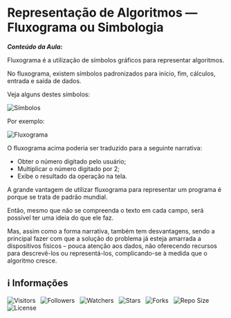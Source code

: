 <!-- Título -->
# Representação de Algoritmos — Fluxograma ou Simbologia

***Conteúdo da Aula:***

Fluxograma é a utilização de símbolos gráficos para representar algoritmos.

No fluxograma, existem símbolos padronizados para início, fim, cálculos, entrada e saída de dados.

Veja alguns destes símbolos:

![Símbolos](https://d2v0x26thbzlwf.cloudfront.net/prod/14/img/rId85odsg91s.0r2.gif "Fluxograma de símbolos")

Por exemplo:

![Fluxograma](https://d2v0x26thbzlwf.cloudfront.net/prod/14/img/rId98z4s12gd.f7t.gif "Fluxograma")

O fluxograma acima poderia ser traduzido para a seguinte narrativa:

* Obter o número digitado pelo usuário;
* Multiplicar o número digitado por 2;
* Exibe o resultado da operação na tela.

A grande vantagem de utilizar fluxograma para representar um programa é porque se trata de padrão mundial.

Então, mesmo que não se compreenda o texto em cada campo, será possível ter uma ideia do que ele faz.

Mas, assim como a forma narrativa, também tem desvantagens, sendo a principal fazer com que a solução do problema já esteja amarrada a dispositivos físicos – pouca atenção aos dados, não oferecendo recursos para descrevê-los ou representá-los, complicando-se à medida que o algoritmo cresce.

<!-- Informações -->
## &#8505; Informações

![Visitors](https://api.visitorbadge.io/api/visitors?path=Devsgeeknerd%2Fcla-rep-alg-flu-sim-int-log-par-pro-com-bas&label=Visitantes&labelColor=%23700070&labelStyle=none&countColor=%23000fff&style=plastic&color=%23ffffff "Total de Visitante")
&nbsp;
![Followers](https://img.shields.io/github/followers/Devsgeeknerd?style=p&label=Seguidores&labelColor=800080&color=000fff "Total de Seguidores")
&nbsp;
![Watchers](https://img.shields.io/github/watchers/Devsgeeknerd/cla-rep-alg-flu-sim-int-log-par-pro-com-bas?style=p&label=Observadores&labelColor=800080&color=000fff "Total de Observadores")
&nbsp;
![Stars](https://img.shields.io/github/stars/Devsgeeknerd/cla-rep-alg-flu-sim-int-log-par-pro-com-bas?style=p&label=Estrelas&labelColor=800080&color=000fff "Total de Estrelas")
&nbsp;
![Forks](https://img.shields.io/github/forks/Devsgeeknerd/cla-rep-alg-flu-sim-int-log-par-pro-com-bas?style=p&label=Bifurcações&labelColor=800080&color=000fff "Total de Bifurcações")
&nbsp;
![Repo Size](https://img.shields.io/github/repo-size/Devsgeeknerd/cla-rep-alg-flu-sim-int-log-par-pro-com-bas?style=p&label=Tamanho&labelColor=800080&color=000fff "Tamanho do Repositório")
&nbsp;
![License](https://img.shields.io/github/license/Devsgeeknerd/cla-rep-alg-flu-sim-int-log-par-pro-com-bas?style=p&label=Licença&labelColor=800080&color=000fff "Licença do Repositório")
